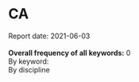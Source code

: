<h1>CA</h1>Report date: 2021-06-03<br><br><b>Overall frequency of all keywords:</b> 0<br>By keyword:<br />By discipline